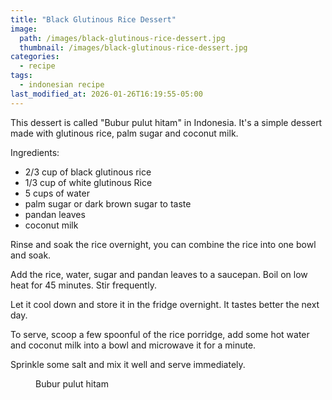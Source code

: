 ```yaml
---
title: "Black Glutinous Rice Dessert"
image: 
  path: /images/black-glutinous-rice-dessert.jpg
  thumbnail: /images/black-glutinous-rice-dessert.jpg
categories:
  - recipe
tags:
  - indonesian recipe
last_modified_at: 2026-01-26T16:19:55-05:00
---
```



This dessert is called "Bubur pulut hitam" in Indonesia. It's a simple dessert made with glutinous rice, palm sugar and coconut milk.

Ingredients:
* 2/3 cup of black glutinous rice 
* 1/3 cup of white glutinous Rice
* 5 cups of water
* palm sugar or dark brown sugar to taste
* pandan leaves 
* coconut milk

Rinse and soak the rice overnight, you can combine the rice into one bowl and soak.

Add the rice, water, sugar and pandan leaves to a saucepan. Boil on low heat for 45 minutes. Stir frequently.

Let it cool down and store it in the fridge overnight. It tastes better the next day.

To serve, scoop a few spoonful of the rice porridge, add some hot water and coconut milk into a bowl and microwave it for a minute. 

Sprinkle some salt and mix it well and serve immediately.

<figure class="align-left">
  <a href="#"><img src="{{ '/images/bubur-pulut-hitam.jpg' | absolute_url }}" alt=""></a>
  <figcaption>Bubur pulut hitam</figcaption>
</figure> 


